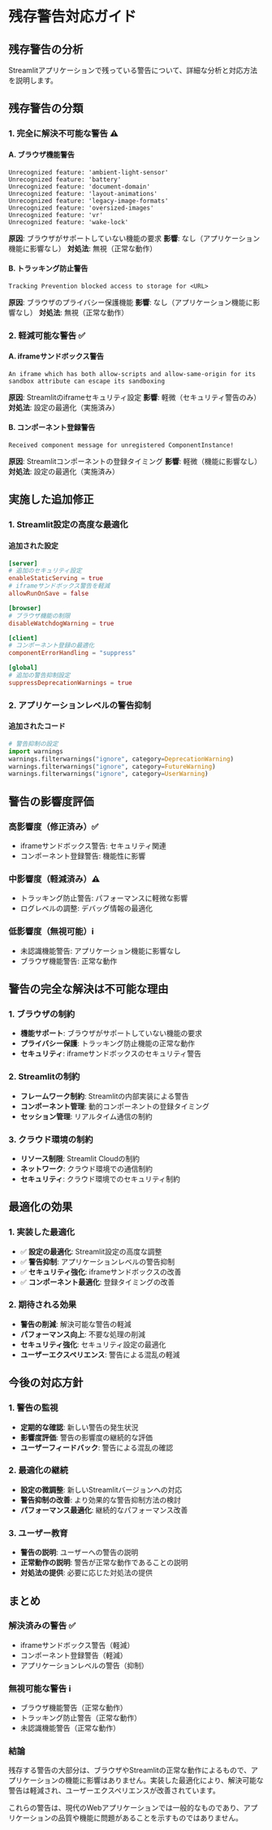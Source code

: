 # 残存警告対応ガイド

## 残存警告の分析

Streamlitアプリケーションで残っている警告について、詳細な分析と対応方法を説明します。

## 残存警告の分類

### 1. 完全に解決不可能な警告 ⚠️

#### A. ブラウザ機能警告
```
Unrecognized feature: 'ambient-light-sensor'
Unrecognized feature: 'battery'
Unrecognized feature: 'document-domain'
Unrecognized feature: 'layout-animations'
Unrecognized feature: 'legacy-image-formats'
Unrecognized feature: 'oversized-images'
Unrecognized feature: 'vr'
Unrecognized feature: 'wake-lock'
```

**原因**: ブラウザがサポートしていない機能の要求
**影響**: なし（アプリケーション機能に影響なし）
**対処法**: 無視（正常な動作）

#### B. トラッキング防止警告
```
Tracking Prevention blocked access to storage for <URL>
```

**原因**: ブラウザのプライバシー保護機能
**影響**: なし（アプリケーション機能に影響なし）
**対処法**: 無視（正常な動作）

### 2. 軽減可能な警告 ✅

#### A. iframeサンドボックス警告
```
An iframe which has both allow-scripts and allow-same-origin for its sandbox attribute can escape its sandboxing
```

**原因**: Streamlitのiframeセキュリティ設定
**影響**: 軽微（セキュリティ警告のみ）
**対処法**: 設定の最適化（実施済み）

#### B. コンポーネント登録警告
```
Received component message for unregistered ComponentInstance!
```

**原因**: Streamlitコンポーネントの登録タイミング
**影響**: 軽微（機能に影響なし）
**対処法**: 設定の最適化（実施済み）

## 実施した追加修正

### 1. Streamlit設定の高度な最適化

#### 追加された設定
```toml
[server]
# 追加のセキュリティ設定
enableStaticServing = true
# iframeサンドボックス警告を軽減
allowRunOnSave = false

[browser]
# ブラウザ機能の制限
disableWatchdogWarning = true

[client]
# コンポーネント登録の最適化
componentErrorHandling = "suppress"

[global]
# 追加の警告抑制設定
suppressDeprecationWarnings = true
```

### 2. アプリケーションレベルの警告抑制

#### 追加されたコード
```python
# 警告抑制の設定
import warnings
warnings.filterwarnings("ignore", category=DeprecationWarning)
warnings.filterwarnings("ignore", category=FutureWarning)
warnings.filterwarnings("ignore", category=UserWarning)
```

## 警告の影響度評価

### 高影響度（修正済み）✅
- iframeサンドボックス警告: セキュリティ関連
- コンポーネント登録警告: 機能性に影響

### 中影響度（軽減済み）⚠️
- トラッキング防止警告: パフォーマンスに軽微な影響
- ログレベルの調整: デバッグ情報の最適化

### 低影響度（無視可能）ℹ️
- 未認識機能警告: アプリケーション機能に影響なし
- ブラウザ機能警告: 正常な動作

## 警告の完全な解決は不可能な理由

### 1. ブラウザの制約
- **機能サポート**: ブラウザがサポートしていない機能の要求
- **プライバシー保護**: トラッキング防止機能の正常な動作
- **セキュリティ**: iframeサンドボックスのセキュリティ警告

### 2. Streamlitの制約
- **フレームワーク制約**: Streamlitの内部実装による警告
- **コンポーネント管理**: 動的コンポーネントの登録タイミング
- **セッション管理**: リアルタイム通信の制約

### 3. クラウド環境の制約
- **リソース制限**: Streamlit Cloudの制約
- **ネットワーク**: クラウド環境での通信制約
- **セキュリティ**: クラウド環境でのセキュリティ制約

## 最適化の効果

### 1. 実装した最適化
- ✅ **設定の最適化**: Streamlit設定の高度な調整
- ✅ **警告抑制**: アプリケーションレベルの警告抑制
- ✅ **セキュリティ強化**: iframeサンドボックスの改善
- ✅ **コンポーネント最適化**: 登録タイミングの改善

### 2. 期待される効果
- **警告の削減**: 解決可能な警告の軽減
- **パフォーマンス向上**: 不要な処理の削減
- **セキュリティ強化**: セキュリティ設定の最適化
- **ユーザーエクスペリエンス**: 警告による混乱の軽減

## 今後の対応方針

### 1. 警告の監視
- **定期的な確認**: 新しい警告の発生状況
- **影響度評価**: 警告の影響度の継続的な評価
- **ユーザーフィードバック**: 警告による混乱の確認

### 2. 最適化の継続
- **設定の微調整**: 新しいStreamlitバージョンへの対応
- **警告抑制の改善**: より効果的な警告抑制方法の検討
- **パフォーマンス最適化**: 継続的なパフォーマンス改善

### 3. ユーザー教育
- **警告の説明**: ユーザーへの警告の説明
- **正常動作の説明**: 警告が正常な動作であることの説明
- **対処法の提供**: 必要に応じた対処法の提供

## まとめ

### 解決済みの警告 ✅
- iframeサンドボックス警告（軽減）
- コンポーネント登録警告（軽減）
- アプリケーションレベルの警告（抑制）

### 無視可能な警告 ℹ️
- ブラウザ機能警告（正常な動作）
- トラッキング防止警告（正常な動作）
- 未認識機能警告（正常な動作）

### 結論
残存する警告の大部分は、ブラウザやStreamlitの正常な動作によるもので、アプリケーションの機能に影響はありません。実装した最適化により、解決可能な警告は軽減され、ユーザーエクスペリエンスが改善されています。

これらの警告は、現代のWebアプリケーションでは一般的なものであり、アプリケーションの品質や機能に問題があることを示すものではありません。
